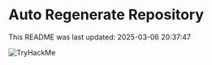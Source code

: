 # Auto Regenerate Repository

This README was last updated: 2025-03-06 20:37:47

 ![TryHackMe](https://tryhackme.com/badge/533634)